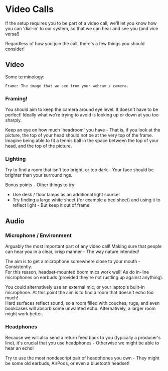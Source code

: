 # Video Calls

If the setup requires you to be part of a video call, we'll let you know how you can 'dial-in' to our system, so that
we can hear and see you (and vice versa!)

Regardless of how you join the call, there's a few things you should consider!

## Video

Some terminology:

```
Frame: The image that we see from your webcam / camera.
```

### Framing!

You should aim to keep the camera around eye level. It doesn't have to be perfect! Ideally what we're trying to avoid is
looking up or down at you too sharply.

Keep an eye on how much 'headroom' you have - That is, if you look at the picture, the top of your head should not be at
the very top of the frame.  
Imagine being able to fit a tennis ball in the space between the top of your head, and the top of the picture.

### Lighting

Try to find a room that isn't too bright, or too dark - Your face should be brighter than your surroundings.

Bonus points - Other things to try:

* Use desk / floor lamps as an additional light source!
* Try finding a large white sheet (for example a bed sheet) and using it to reflect light - But keep it out of
  frame!

## Audio

### Microphone / Environment

Arguably the most important part of any video call! Making sure that people can hear you in a clear, crisp manner - The
way nature intended!

The aim is to get a microphone somewhere close to your mouth - Consistently.  
For this reason, headset-mounted boom mics work well! As do in-line microphones on earbuds (provided they're not
rustling up against anything).

You could alternatively use an external mic, or your laptop's built-in microphone. At this point the aim is to find a
room that doesn't echo too much!  
Hard surfaces reflect sound, so a room filled with couches, rugs, and even bookcases will absorb some unwanted echo.
Alternatively, a larger room might work better.

### Headphones

Because we will also send a return feed back to you (typically a producer's line), it's crucial that you use
headphones - Otherwise we might be able to hear an echo!

Try to use the most nondescript pair of headphones you own - They might be some old earbuds, AirPods, or even a
bluetooth headset!
